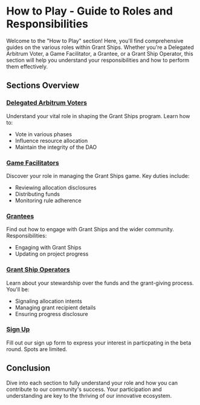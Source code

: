 # How to Play - Guide to Roles and Responsibilities

Welcome to the "How to Play" section! Here, you'll find comprehensive guides on the various roles within Grant Ships. Whether you're a Delegated Arbitrum Voter, a Game Facilitator, a Grantee, or a Grant Ship Operator, this section will help you understand your responsibilities and how to perform them effectively.

## Sections Overview

### [Delegated Arbitrum Voters](/how-to-play/as-a-dao-mem)
Understand your vital role in shaping the Grant Ships program. Learn how to:
- Vote in various phases
- Influence resource allocation
- Maintain the integrity of the DAO

### [Game Facilitators](/how-to-play/as-a-faci)
Discover your role in managing the Grant Ships game. Key duties include:
- Reviewing allocation disclosures
- Distributing funds
- Monitoring rule adherence

### [Grantees](/how-to-play/as-a-grantee)
Find out how to engage with Grant Ships and the wider community. Responsibilities:
- Engaging with Grant Ships
- Updating on project progress

### [Grant Ship Operators](/how-to-play/as-a-gs-op)
Learn about your stewardship over the funds and the grant-giving process. You'll be:
- Signaling allocation intents
- Managing grant recipient details
- Ensuring progress disclosure

### [Sign Up](/how-to-play/signup)
Fill out our sign up form to express your interest in particpating in the beta round. Spots are limited.

## Conclusion

Dive into each section to fully understand your role and how you can contribute to our community's success. Your participation and understanding are key to the thriving of our innovative ecosystem.


